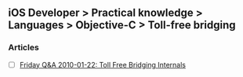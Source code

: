 ## iOS Developer > Practical knowledge > Languages > Objective-C > Toll-free bridging

### Articles
- [ ] [Friday Q&A 2010-01-22: Toll Free Bridging Internals](https://www.mikeash.com/pyblog/friday-qa-2010-01-22-toll-free-bridging-internals.html)


